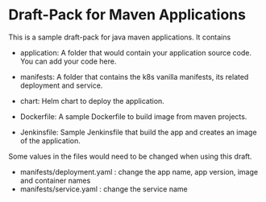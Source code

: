 # Draft-Pack for Maven Applications

This is a sample draft-pack for java maven applications. It contains

- application: A folder that would contain your application source code. You can add your code here.

- manifests: A folder that contains the k8s vanilla manifests, its related deployment and service.

- chart: Helm chart to deploy the application.

- Dockerfile: A sample Dockerfile to build image from maven projects.

- Jenkinsfile: Sample Jenkinsfile that build the app and creates an image of the application.

Some values in the files would need to be changed when using this draft.

- manifests/deployment.yaml : change the app name, app version, image and container names
- manifests/service.yaml : change the service name